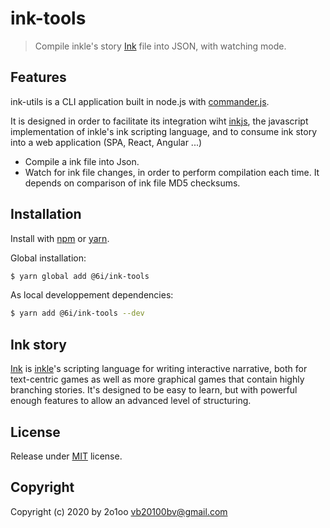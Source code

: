 ink-tools
=========
> Compile inkle's story [Ink](https://github.com/inkle/ink) file into JSON, with watching mode. 

## Features
ink-utils is a CLI application built in node.js with [commander.js](https://github.com/tj/commander.js/).

It is designed in order to facilitate its integration wiht [inkjs](https://github.com/y-lohse/inkjs), the javascript implementation of inkle's ink scripting language, and to consume ink story into a web application (SPA, React, Angular ...)

- Compile a ink file into Json.
- Watch for ink file changes, in order to perform compilation each time. It depends on comparison of ink file MD5 checksums.

## Installation

Install with [npm](https://www.npmjs.com/) or [yarn](https://yarnpkg.com/).

Global installation:
```sh
$ yarn global add @6i/ink-tools
```

As local developpement dependencies:
```sh
$ yarn add @6i/ink-tools --dev
```

## Ink story

[Ink](http://www.inklestudios.com/ink) is [inkle](http://www.inklestudios.com)'s scripting language for writing interactive narrative, both for text-centric games as well as more graphical games that contain highly branching stories. It's designed to be easy to learn, but with powerful enough features to allow an advanced level of structuring.

## License
Release under [MIT](./LICENSE.md) license.

## Copyright
Copyright (c) 2020 by 2o1oo <vb20100bv@gmail.com>